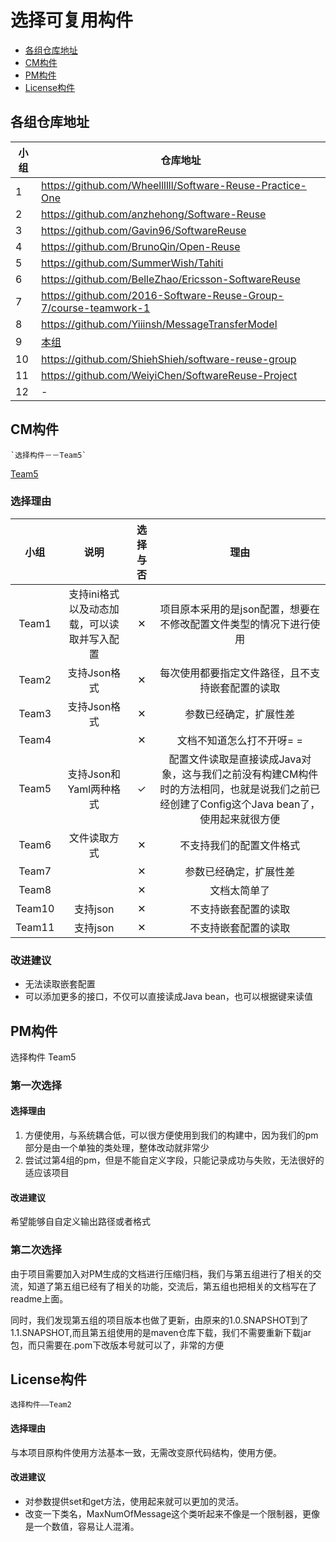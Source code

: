 # 选择可复用构件
- [各组仓库地址](#各组仓库地址)
- [CM构件](#CM构件)
- [PM构件](#PM构件)
- [License构件](#License构件)

## 各组仓库地址
| 小组 | 仓库地址 |
| --- | ------- |
| 1   | https://github.com/Wheellllll/Software-Reuse-Practice-One |
| 2   | https://github.com/anzhehong/Software-Reuse |
| 3   | https://github.com/Gavin96/SoftwareReuse |
| 4   | https://github.com/BrunoQin/Open-Reuse |
| 5   | https://github.com/SummerWish/Tahiti |
| 6   | https://github.com/BelleZhao/Ericsson-SoftwareReuse |
| 7   | https://github.com/2016-Software-Reuse-Group-7/course-teamwork-1 |
| 8   | https://github.com/Yiiinsh/MessageTransferModel |
| 9   | [本组]( https://github.com/bookish-component) |
| 10  | https://github.com/ShiehShieh/software-reuse-group |
| 11  | https://github.com/WeiyiChen/SoftwareReuse-Project |
| 12  | - |

## CM构件
	`选择构件－－Team5`
[Team5](https://github.com/SummerWish/Tahiti)

### 选择理由
|小组|说明|选择与否|理由|
|:----:|:----:|:----:|:----:|
|Team1|支持ini格式以及动态加载，可以读取并写入配置|✕|项目原本采用的是json配置，想要在不修改配置文件类型的情况下进行使用|
|Team2|支持Json格式|✕|每次使用都要指定文件路径，且不支持嵌套配置的读取|
|Team3|支持Json格式|✕|参数已经确定，扩展性差|
|Team4||✕|文档不知道怎么打不开呀= =|
|Team5|支持Json和Yaml两种格式|✓|配置文件读取是直接读成Java对象，这与我们之前没有构建CM构件时的方法相同，也就是说我们之前已经创建了Config这个Java bean了，使用起来就很方便
|Team6|文件读取方式|✕|不支持我们的配置文件格式|
|Team7||✕|参数已经确定，扩展性差|
|Team8||✕|文档太简单了|
|Team10|支持json|✕|不支持嵌套配置的读取|
|Team11|支持json|✕|不支持嵌套配置的读取|

### 改进建议
- 无法读取嵌套配置
- 可以添加更多的接口，不仅可以直接读成Java bean，也可以根据键来读值

## PM构件

选择构件 Team5

### 第一次选择

#### 选择理由
1. 方便使用，与系统耦合低，可以很方便使用到我们的构建中，因为我们的pm部分是由一个单独的类处理，整体改动就非常少
2. 尝试过第4组的pm，但是不能自定义字段，只能记录成功与失败，无法很好的适应该项目

#### 改进建议
希望能够自自定义输出路径或者格式

### 第二次选择

由于项目需要加入对PM生成的文档进行压缩归档，我们与第五组进行了相关的交流，知道了第五组已经有了相关的功能，交流后，第五组也把相关的文档写在了readme上面。

同时，我们发现第五组的项目版本也做了更新，由原来的1.0.SNAPSHOT到了1.1.SNAPSHOT,而且第五组使用的是maven仓库下载，我们不需要重新下载jar包，而只需要在.pom下改版本号就可以了，非常的方便



## License构件
 `选择构件——Team2`
#### 选择理由
与本项目原构件使用方法基本一致，无需改变原代码结构，使用方便。
#### 改进建议
- 对参数提供set和get方法，使用起来就可以更加的灵活。
- 改变一下类名，MaxNumOfMessage这个类听起来不像是一个限制器，更像是一个数值，容易让人混淆。
